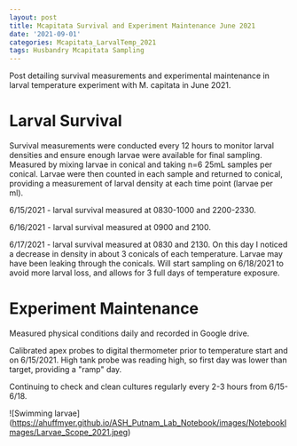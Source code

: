 ```yaml
---
layout: post
title: Mcapitata Survival and Experiment Maintenance June 2021
date: '2021-09-01'
categories: Mcapitata_LarvalTemp_2021
tags: Husbandry Mcapitata Sampling
---
```

Post detailing survival measurements and experimental maintenance in larval temperature experiment with M. capitata in June 2021.  

# Larval Survival

Survival measurements were conducted every 12 hours to monitor larval densities and ensure enough larvae were available for final sampling. Measured by mixing larvae in conical and taking n=6 25mL samples per conical. Larvae were then counted in each sample and returned to conical, providing a measurement of larval density at each time point (larvae per ml). 

6/15/2021 - larval survival measured at 0830-1000 and 2200-2330. 

6/16/2021 - larval survival measured at 0900 and 2100. 

6/17/2021 - larval survival measured at 0830 and 2130. On this day I noticed a decrease in density in about 3 conicals of each temperature. Larvae may have been leaking through the conicals. Will start sampling on 6/18/2021 to avoid more larval loss, and allows for 3 full days of temperature exposure. 

# Experiment Maintenance

Measured physical conditions daily and recorded in Google drive. 

Calibrated apex probes to digital thermometer prior to temperature start and on 6/15/2021. High tank probe was reading high, so first day was lower than target, providing a "ramp" day. 

Continuing to check and clean cultures regularly every 2-3 hours from 6/15-6/18. 

![Swimming larvae] (https://ahuffmyer.github.io/ASH_Putnam_Lab_Notebook/images/NotebookImages/Larvae_Scope_2021.jpeg) 
